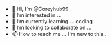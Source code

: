 - 👋 Hi, I’m @Coreyhub99
- 👀 I’m interested in ...
- 🌱 I’m currently learning ... coding
- 💞️ I’m looking to collaborate on ...
- 📫 How to reach me ...
I'm new to this..
<!---
Coreyhub99/Coreyhub99 is a ✨ special ✨ repository because its `README.md` (this file) appears on your GitHub profile.
You can click the Preview link to take a look at your changes.
--->
